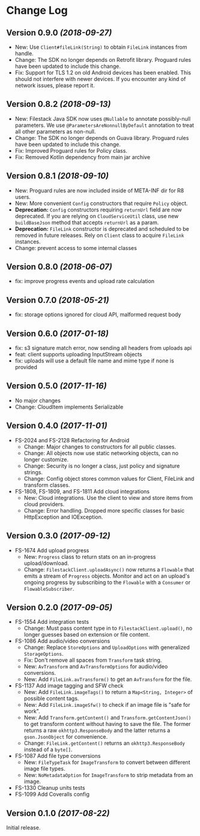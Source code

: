 Change Log
==========
Version 0.9.0 *(2018-09-27)*
----------------------------
  * New: Use `Client#fileLink(String)` to obtain `FileLink` instances from handle.
  * Change: The SDK no longer depends on Retrofit library. Proguard rules have been updated to include this change.
  * Fix: Support for TLS 1.2 on old Android devices has been enabled. This should not interfere with newer devices. If you encounter any kind of network issues, please report it.

Version 0.8.2 *(2018-09-13)*
----------------------------
  * New: Filestack Java SDK now uses `@Nullable` to annotate possibly-null parameters. We use `@ParametersAreNonnullByDefault` annotation to treat all other parameters as non-null.
  * Change: The SDK no longer depends on Guava library. Proguard rules have been updated to include this change.
  * Fix: Improved Proguard rules for Policy class.
  * Fix: Removed Kotlin dependency from main jar archive

Version 0.8.1 *(2018-09-10)*
----------------------------

  * New: Proguard rules are now included inside of META-INF dir for R8 users.
  * New: More convenient `Config` constructors that require `Policy` object.
  * **Deprecation:** `Config` constructors requiring `returnUrl` field are now deprecated. If you are relying on `CloudServiceUtil` class, use new `buildBaseJson` method that accepts `returnUrl` as a param.
  * **Deprecation:** `FileLink` constructor is deprecated and scheduled to be removed in future releases. Rely on `Client` class to acquire `FileLink` instances.
  * Change: prevent access to some internal classes

Version 0.8.0 *(2018-06-07)*
----------------------------

  * fix: improve progress events and upload rate calculation

Version 0.7.0 *(2018-05-21)*
----------------------------

  * fix: storage options ignored for cloud API, malformed request body

Version 0.6.0 *(2017-01-18)*
----------------------------

  * fix: s3 signature match error, now sending all headers from uploads api
  * feat: client supports uploading InputStream objects
  * fix: uploads will use a default file name and mime type if none is provided

Version 0.5.0 *(2017-11-16)*
----------------------------

  * No major changes
  * Change: CloudItem implements Serializable

Version 0.4.0 *(2017-11-01)*
----------------------------

  * FS-2024 and FS-2128 Refactoring for Android
    * Change: Major changes to constructors for all public classes.
    * Change: All objects now use static networking objects, can no longer customize.
    * Change: Security is no longer a class, just policy and signature strings.
    * Change: Config object stores common values for Client, FileLink and transform classes.
  * FS-1808, FS-1809, and FS-1811 Add cloud integrations
    * New: Cloud integrations. Use the client to view and store items from cloud providers.
    * Change: Error handling. Dropped more specific classes for basic HttpException and IOException.

Version 0.3.0 *(2017-09-12)*
----------------------------

 * FS-1674 Add upload progress
    * New: `Progress` class to return stats on an in-progress upload/download.
    * Change: `FilestackClient.uploadAsync()` now returns a `Flowable` that emits a stream of
      `Progress` objects. Monitor and act on an upload's ongoing progress by subscribing to the
      `Flowable` with a `Consumer` or `FlowableSubscriber`.

Version 0.2.0 *(2017-09-05)*
----------------------------

 * FS-1554 Add integration tests
    * Change: Must pass content type in to `FilestackClient.upload()`, no longer guesses based on
      extension or file content.
 * FS-1086 Add audio/video conversions
    * Change: Replace `StoreOptions` and `UploadOptions` with generalized `StorageOptions`.
    * Fix: Don't remove all spaces from `Transform` task string.
    * New: `AvTransform` and `AvTransformOptions` for audio/video conversions.
    * New: Add `FileLink.avTransform()` to get an `AvTransform` for the file.
 * FS-1137 Add image tagging and SFW check
    * New: Add `FileLink.imageTags()` to return a `Map<String, Integer>` of possible content tags.
    * New: Add `FileLink.imageSfw()` to check if an image file is "safe for work".
    * New: Add `Transform.getContent()` and `Transform.getContentJson()` to get transform content
      without having to save the file. The former returns a raw `okhttp3.ResponseBody` and the
      latter returns a `gson.JsonObject` for convenience.
    * Change: `FileLink.getContent()` returns an `okhttp3.ResponseBody` instead of a `byte[]`.   
 * FS-1087 Add file type conversions
    * New: `FileTypeTask` for `ImageTransform` to convert between different image file types.
    * New: `NoMetadataOption` for `ImageTransform` to strip metadata from an image.
 * FS-1330 Cleanup units tests
 * FS-1099 Add Coveralls config

Version 0.1.0 *(2017-08-22)*
----------------------------

Initial release.
